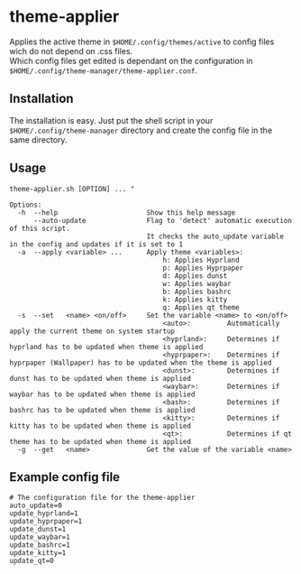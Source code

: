 # theme-applier
Applies the active theme in ```$HOME/.config/themes/active``` to config files  
wich do not depend on .css files.  
Which config files get edited is dependant on the configuration in ```$HOME/.config/theme-manager/theme-applier.conf```.

## Installation
The installation is easy. Just put the shell script in your ```$HOME/.config/theme-manager``` directory and create the config file in the same directory.

## Usage

    theme-applier.sh [OPTION] ... "

    Options:
      -h  --help                      Show this help message
          --auto-update               Flag to 'detect' automatic execution of this script.
                                      It checks the auto_update variable in the config and updates if it is set to 1
      -a  --apply <variable> ...      Apply theme <variables>:    
                                          h: Applies Hyprland
                                          p: Applies Hyprpaper
                                          d: Applies dunst
                                          w: Applies waybar
                                          b: Applies bashrc
                                          k: Applies kitty
                                          q: Applies qt theme
      -s  --set   <name> <on/off>     Set the variable <name> to <on/off>
                                          <auto>:         Automatically apply the current theme on system startup
                                          <hyprland>:     Determines if hyprland has to be updated when theme is applied
                                          <hyprpaper>:    Determines if hyprpaper (Wallpaper) has to be updated when the theme is applied
                                          <dunst>:        Determines if dunst has to be updated when theme is applied
                                          <waybar>:       Determines if waybar has to be updated when theme is applied
                                          <bash>:         Determines if bashrc has to be updated when theme is applied
                                          <kitty>:        Determines if kitty has to be updated when theme is applied
                                          <qt>:           Determines if qt theme has to be updated when theme is applied
      -g  --get   <name>              Get the value of the variable <name>

## Example config file

    # The configuration file for the theme-applier
    auto_update=0
    update_hyprland=1
    update_hyprpaper=1
    update_dunst=1
    update_waybar=1
    update_bashrc=1
    update_kitty=1
    update_qt=0

